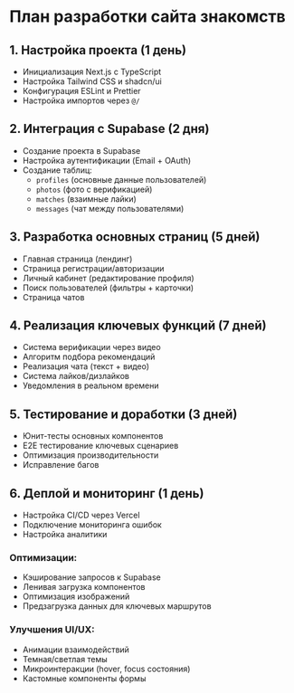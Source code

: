 # План разработки сайта знакомств

## 1. Настройка проекта (1 день)
- Инициализация Next.js с TypeScript  
- Настройка Tailwind CSS и shadcn/ui  
- Конфигурация ESLint и Prettier  
- Настройка импортов через `@/`  

## 2. Интеграция с Supabase (2 дня)
- Создание проекта в Supabase  
- Настройка аутентификации (Email + OAuth)  
- Создание таблиц:  
  - `profiles` (основные данные пользователей)  
  - `photos` (фото с верификацией)  
  - `matches` (взаимные лайки)  
  - `messages` (чат между пользователями)  

## 3. Разработка основных страниц (5 дней)
- Главная страница (лендинг)  
- Страница регистрации/авторизации  
- Личный кабинет (редактирование профиля)  
- Поиск пользователей (фильтры + карточки)  
- Страница чатов  

## 4. Реализация ключевых функций (7 дней)
- Система верификации через видео  
- Алгоритм подбора рекомендаций  
- Реализация чата (текст + видео)  
- Система лайков/дизлайков  
- Уведомления в реальном времени  

## 5. Тестирование и доработки (3 дней)
- Юнит-тесты основных компонентов  
- E2E тестирование ключевых сценариев  
- Оптимизация производительности  
- Исправление багов  

## 6. Деплой и мониторинг (1 день)
- Настройка CI/CD через Vercel  
- Подключение мониторинга ошибок  
- Настройка аналитики  

### Оптимизации:
- Кэширование запросов к Supabase  
- Ленивая загрузка компонентов  
- Оптимизация изображений  
- Предзагрузка данных для ключевых маршрутов  

### Улучшения UI/UX:
- Анимации взаимодействий  
- Темная/светлая темы  
- Микроинтеракции (hover, focus состояния)  
- Кастомные компоненты формы